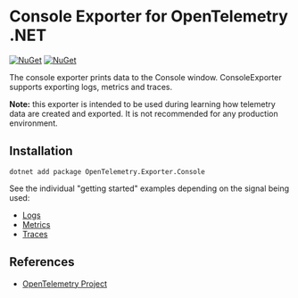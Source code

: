 # Console Exporter for OpenTelemetry .NET

[![NuGet](https://img.shields.io/nuget/v/OpenTelemetry.Exporter.Console.svg)](https://www.nuget.org/packages/OpenTelemetry.Exporter.Console)
[![NuGet](https://img.shields.io/nuget/dt/OpenTelemetry.Exporter.Console.svg)](https://www.nuget.org/packages/OpenTelemetry.Exporter.Console)

The console exporter prints data to the Console window.
ConsoleExporter supports exporting logs, metrics and traces.

**Note:** this exporter is intended to be used during learning how telemetry
data are created and exported. It is not recommended for any production
environment.

## Installation

```shell
dotnet add package OpenTelemetry.Exporter.Console
```

See the individual "getting started" examples depending on the signal being
used:

* [Logs](../../docs/logs/getting-started/Program.cs)
* [Metrics](../../docs/metrics/getting-started/Program.cs)
* [Traces](../../docs/trace/getting-started/Program.cs)

## References

* [OpenTelemetry Project](https://opentelemetry.io/)
